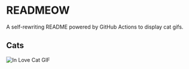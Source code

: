 # READMEOW

A self-rewriting README powered by GitHub Actions to display cat gifs.

## Cats

![In Love Cat GIF](https://media2.giphy.com/media/MDJ9IbxxvDUQM/200.gif?cid=9acd02day5ti1ho7lmz96fqduhrk32gdrqwaf7l8hwu25cp9&ep=v1_gifs_search&rid=200.gif&ct=g)

